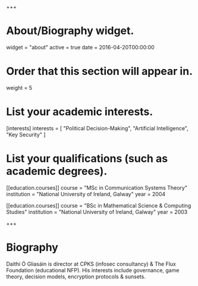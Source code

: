 +++
# About/Biography widget.
widget = "about"
active = true
date = 2016-04-20T00:00:00

# Order that this section will appear in.
weight = 5

# List your academic interests.
[interests]
  interests = [
    "Political Decision-Making",
    "Artificial Intelligence",
    "Key Security"
  ]

# List your qualifications (such as academic degrees).
[[education.courses]]
  course = "MSc in Communication Systems Theory"
  institution = "National University of Ireland, Galway"
  year = 2004

[[education.courses]]
  course = "BSc in Mathematical Science & Computing Studies"
  institution = "National University of Ireland, Galway"
  year = 2003

 
+++

# Biography

Daithí Ó Gliasáin is director at CPKS (infosec consultancy) & The Flux Foundation (educational NFP). His interests include governance, game theory, decision models, encryption protocols & sunsets.

